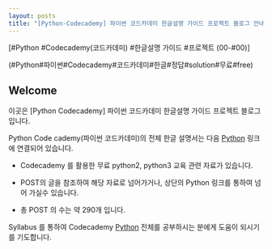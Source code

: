 ```yaml
---
layout: posts
title: "[Python-Codecademy] 파이썬 코드카데미 한글설명 가이드 프로젝트 블로그 안내!"
---
```



[#Python #Codecademy(코드카데미) #한글설명 가이드 #프로젝트 (00-#00)]    

(#Python#파이썬#Codecademy#코드카데미#한글#정답#solution#무료#free)

## Welcome


이곳은 [Python Codecademy] 파이썬 코드카데미 한글설명 가이드 프로젝트 블로그 입니다.     

Python Code cademy(파이썬 코드카데미)의 전체 한글 설명서는 다음 <a href="/syllabus/">Python</a> 링크에 연결되어 있습니다.        



* Codecademy 를 활용한 무료 python2, python3 교육 관련 자료가 있습니다.    

* POST의 글을 참조하여 해당 자료로 넘어가거나, 상단의 Python 링크를 통하여 넘어 가실수 있습니다.    

* 총 POST 의 수는 약 290개 입니다.    

Syllabus 를 통하여 Codecademy <a href="/codecademy/syllabus/">Python</a> 전체를 공부하시는 분에게 도움이 되시기를 기도합니다.    
    
        

